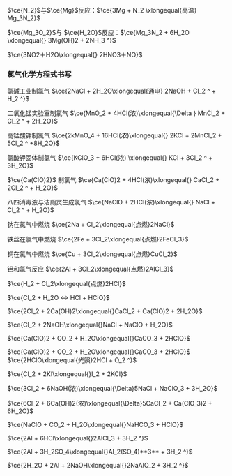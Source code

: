 

$\ce{N_2}$与$\ce{Mg}$反应：$\ce{3Mg + N_2 \xlongequal{高温} Mg_3N_2}$


$\ce{Mg_3O_2}$与 $\ce{H_2O}$反应：$\ce{Mg_3N_2 + 6H_2O \xlongequal{} 3Mg(OH)2 + 2NH_3 ^}$

$\ce{3NO2＋H2O\xlongequal{} 2HNO3＋NO}$

### 氯气化学方程式书写

氯碱工业制氯气
$\ce{2NaCl + 2H_2O\xlongequal{通电} 2NaOH + Cl_2 ^ + H_2 ^}$

二氧化锰实验室制氯气
$\ce{MnO_2 + 4HCl(浓)\xlongequal{\Delta } MnCl_2 + Cl_2 ^ + 2H_2O}$

高锰酸钾制氯气
$\ce{2kMnO_4 + 16HCl(浓)\xlongequal{} 2KCl + 2MnCl_2 + 5Cl_2 ^ +8H_2O}$

氯酸钾固体制氯气
$\ce{KClO_3 + 6HCl(浓) \xlongequal{} KCl + 3Cl_2 ^ + 3H_2O}$

$\ce{Ca(ClO)2}$ 制氯气
$\ce{Ca(ClO)2 + 4HCl(浓)\xlongequal{} CaCl_2 + 2Cl_2 ^ + H_2O}$

八四消毒液与洁厕灵生成氯气
$\ce{NaClO + 2HCl(浓)\xlongequal{} NaCl + Cl_2 ^ + H_2O}$

钠在氯气中燃烧
$\ce{2Na + Cl_2\xlongequal{点燃}2NaCl}$

铁丝在氯气中燃烧
$\ce{2Fe + 3Cl_2\xlongequal{点燃}2FeCl_3}$

铜在氯气中燃烧
$\ce{Cu + 3Cl_2\xlongequal{点燃}CuCl_2}$

铝和氯气反应
$\ce{2Al + 3Cl_2\xlongequal{点燃}2AlCl_3}$

$\ce{H_2 + Cl_2\xlongequal{点燃}2HCl}$

$\ce{Cl_2 + H_2O <=> HCl + HClO}$

$\ce{2Cl_2 + 2Ca(OH)2\xlongequal{}CaCl_2 + Ca(ClO)2 + 2H_2O}$

$\ce{Cl_2 + 2NaOH\xlongequal{}NaCl + NaClO + H_2O}$

$\ce{Ca(ClO)2 + CO_2 + H_2O\xlongequal{}CaCO_3 + 2HClO}$

$\ce{Ca(ClO)2 + CO_2 + H_2O\xlongequal{}CaCO_3 + 2HClO}$
$\ce{2HClO\xlongequal{光照}2HCl + O_2 ^}$

$\ce{Cl_2 + 2KI\xlongequal{}I_2 + 2KCl}$

$\ce{3Cl_2 + 6NaOH(浓)\xlongequal{\Delta}5NaCl + NaClO_3 + 3H_2O}$

$\ce{6Cl_2 + 6Ca(OH)2(浓)\xlongequal{\Delta}5CaCl_2 + Ca(ClO_3)2 + 6H_2O}$

$\ce{NaClO + CO_2 + H_2O\xlongequal{}NaHCO_3 + HClO}$

$\ce{2Al + 6HCl\xlongequal{}2AlCl_3 + 3H_2 ^}$

$\ce{2Al + 3H_2SO_4\xlongequal{}Al_2(SO_4)**3** + 3H_2 ^}$

$\ce{2H_2O + 2Al + 2NaOH\xlongequal{}2NaAlO_2 + 3H_2 ^}$

### 